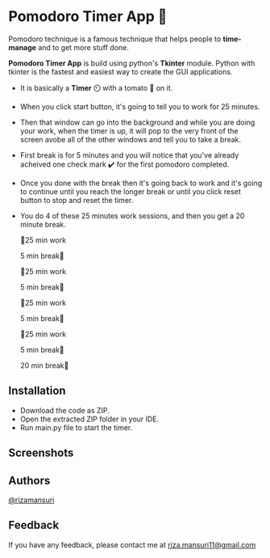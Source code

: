 
# Pomodoro Timer App 🍅

Pomodoro technique is a famous technique that helps people to **time-manage** and to get more stuff done.

**Pomodoro Timer App** is build using python's **Tkinter** module.
Python with tkinter is the fastest and easiest way to create the GUI applications.  

* It is basically a **Timer** ⏲️ with a tomato 🍅 on it.

* When you click start button, it's going to tell you to work for 25 minutes.

* Then that window can go into the background and while you are doing your work, when the timer is up, it will pop to the very front of the screen avobe all of the other windows and tell you to take a break. 

* First break is for 5 minutes and you will notice that you've already acheived one check mark ✔️ for the first pomodoro completed.

* Once you done with the break then it's going back to work and it's going to continue until you reach the longer break or until you click reset button to stop and reset the timer.

* You do 4 of these 25 minutes work sessions, and then you get a 20 minute break.

    🍅25 min work

    5 min break🍅

    🍅25 min work

    5 min break🍅

    🍅25 min work

    5 min break🍅

    🍅25 min work

    5 min break🍅

    20 min break🍅



## Installation

- Download the code as ZIP.
- Open the extracted ZIP folder in your IDE.
- Run main.py file to start the timer.

## Screenshots

## Authors

[@rizamansuri](https://www.github.com/rizamansuri)

## Feedback

If you have any feedback, please contact me at riza.mansuri11@gmail.com
